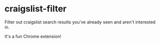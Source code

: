 craigslist-filter
=================

Filter out craigslist search results you've already seen and aren't interested in.

It's a fun Chrome extension!
